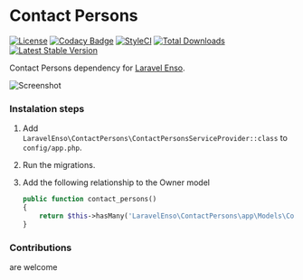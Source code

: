 # Contact Persons
[![License](https://poser.pugx.org/laravel-enso/contactpersons/license)](https://https://packagist.org/packages/laravel-enso/contactpersons)
[![Codacy Badge](https://api.codacy.com/project/badge/Grade/7c859dad259f4455a21c7f22d2877917)](https://www.codacy.com/app/mihai-ocneanu/contact-persons?utm_source=github.com&utm_medium=referral&utm_content=laravel-enso/contact-persons&utm_campaign=badger)
[![StyleCI](https://styleci.io/repos/88868747/shield?branch=master)](https://styleci.io/repos/88868747)
[![Total Downloads](https://poser.pugx.org/laravel-enso/contactpersons/downloads)](https://packagist.org/packages/laravel-enso/contactpersons)
[![Latest Stable Version](https://poser.pugx.org/laravel-enso/contactpersons/version)](https://packagist.org/packages/laravel-enso/contactpersons)

Contact Persons dependency for [Laravel Enso](https://github.com/laravel-enso/Enso).

![Screenshot](https://laravel-enso.github.io/contactpersons/screenshots/Selection_024.png)

### Instalation steps

1. Add `LaravelEnso\ContactPersons\ContactPersonsServiceProvider::class` to `config/app.php`.

2. Run the migrations.

3. Add the following relationship to the Owner model

    ```php
    public function contact_persons()
    {
        return $this->hasMany('LaravelEnso\ContactPersons\app\Models\ContactPerson');
    }
    ```


### Contributions

are welcome